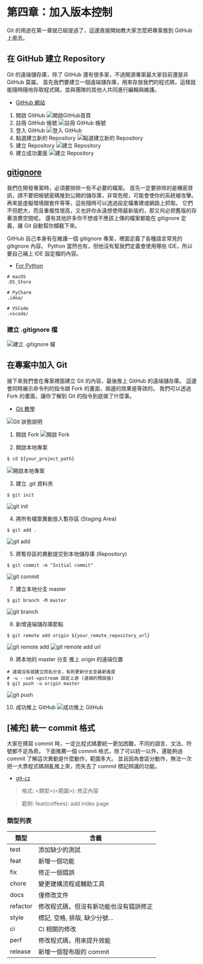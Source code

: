 # 第四章：加入版本控制

Git 的用途在第一章就已經提過了，這邊直接開始教大家怎麼把專案推到 GitHub 上面去。

## 在 GitHub 建立 Repository

Git 的遠端儲存庫，除了 GitHub 還有很多家，不過開源專案最大家目前還是非 GitHub 莫屬。
首先我們要建立一個遠端儲存庫，用來存放我們的程式碼，這樣就能隨時隨地存取程式碼，並與團隊的其他人共同進行編輯與維護。

- [GitHub 網站](https://github.com/)

1. 開啟 GitHub
   ![開啟GitHub首頁](../images/CH4/4_1_1_開啟GitHub首頁.jpg)
2. 註冊 GitHub 帳號
   ![註冊 GitHub 帳號](../images/CH4/4_1_2_註冊GitHub帳號.jpg)
3. 登入 GitHub
   ![登入 GitHub](../images/CH4/4_1_3_登入GitHub.jpg)
4. 點選建立新的 Repository
   ![點選建立新的 Repository](../images/CH4/4_1_4_點選建立新的Repository.jpg)
5. 建立 Repository
   ![建立 Repository](../images/CH4/4_1_5_建立Repository.jpg)
6. 建立成功畫面
   ![建立 Repository](../images/CH4/4_1_6_建立成功畫面.jpg)

## [gitignore](https://github.com/github/gitignore)

我們在開發專案時，必須要排除一些不必要的檔案。
首先一定要排除的是機密資訊，請不要把帳號密碼推到公開的儲存庫，非常危險，可能會使你的系統被攻擊。
再來是虛擬環境跟套件等等，這些隨時可以透過設定檔重建或網路上抓取。
它們不但肥大，而且重複性很高，又也許你永遠想使用最新版的，那又何必把舊版的存著浪費空間呢。
還有其他許多你不想或不應該上傳的檔案都能在 gitignore 定義，讓 Git 自動幫你攔截下來。

GitHub 自己本身有在維護一個 gitignore 專案，裡面定義了各種語言常見的 gitignore 內容。
Python 當然也有，但他沒有幫我們定義會使用哪些 IDE，所以要自己補上 IDE 設定檔的內容。

- [For Python](https://raw.githubusercontent.com/github/gitignore/master/Python.gitignore)

```text
# macOS
.DS_Store

# PyCharm
.idea/

# VSCode
.vscode/
```

### 建立 .gitignore 檔

![建立 .gitignore 檔](../images/CH4/4_2_1_建立gitignore檔.jpg)

## 在專案中加入 Git

接下來我們會在專案裡面建立 Git 的內容，最後推上 GitHub 的遠端儲存庫。
這邊會同時展示命令列的指令跟 Fork 的畫面，兩邊的效果是等效的。
我們可以透過 Fork 的畫面，讓你了解到 Git 的指令到底做了什麼事。

- [Git 教學](https://gitbook.tw/)

![Git 狀態說明](../images/CH4/4_3_1_Git狀態說明.jpg)

1. 開啟 Fork
![開啟 Fork](../images/CH4/4_3_2_開啟Fork.jpg)

2. 開啟本地專案

```shell
$ cd ${your_project_path}
```

![開啟本地專案](../images/CH4/4_3_3_開啟本地專案.jpg)

3. 建立 .git 資料夾

```shell
$ git init
```

![git init](../images/CH4/4_3_4_git_init.jpg)

4. 將所有檔案異動放入暫存區 (Staging Area)

```shell
$ git add .
```

![git add](../images/CH4/4_3_5_git_add.jpg)

5. 將暫存區的異動提交到本地儲存庫 (Repository)

```shell
$ git commit -m "Initial commit"
```

![git commit](../images/CH4/4_3_6_git_commit.jpg)

7. 建立本地分支 master

```shell
$ git branch -M master
```

![git branch](../images/CH4/4_3_7_git_branch.jpg)

8. 新增遠端儲存庫節點

```shell
$ git remote add origin ${your_remote_repository_url}
```

![git remote add](../images/CH4/4_3_8_git_remote_add.jpg)
![git remote add url](../images/CH4/4_3_9_git_remote_add_url.jpg)

9. 將本地的 master 分支 推上 origin 的遠端位置

```shell
# 遠端沒有就建立同名分支，有則更新分支至最新進度
# -u --set-upstream 設定上游 (遠端的預設值)
$ git push -u origin master
```

![git push](../images/CH4/4_3_10_git_push.jpg)

10. 成功推上 GitHub
   ![成功推上 GitHub](../images/CH4/4_3_11_成功推上GitHub.jpg)

## [補充] 統一 commit 格式

大家在撰寫 commit 時，一定比程式碼要統一更加困難，不同的語言、文法、符號都不足為奇。
下面推薦一個 commit 格式，除了可以統一以外，還能夠過 commit 了解這次異動是什麼動作，範圍多大。
並且因為會區分動作，無法一次把一大票程式碼胡亂推上來，而失去了 commit 標記辨識的功能。

- [git-cz](https://github.com/streamich/git-cz)

> 格式: <類型>(<範圍>): 修正內容

> 範例: feat(coffees): add index page

### 類型列表

| 類型 | 含義 |
| --- | --- |
| test | 添加缺少的測試 |
| feat | 新增一個功能 |
| fix | 修正一個錯誤 |
| chore | 變更建構流程或輔助工具 |
| docs | 僅修改文件 |
| refactor | 修改程式碼，但沒有新功能也沒有錯誤修正 |
| style | 標記, 空格, 排版, 缺少分號... |
| ci | CI 相關的修改 |
| perf | 修改程式碼，用來提升效能 |
| release | 新增一個發布版的 commit |
